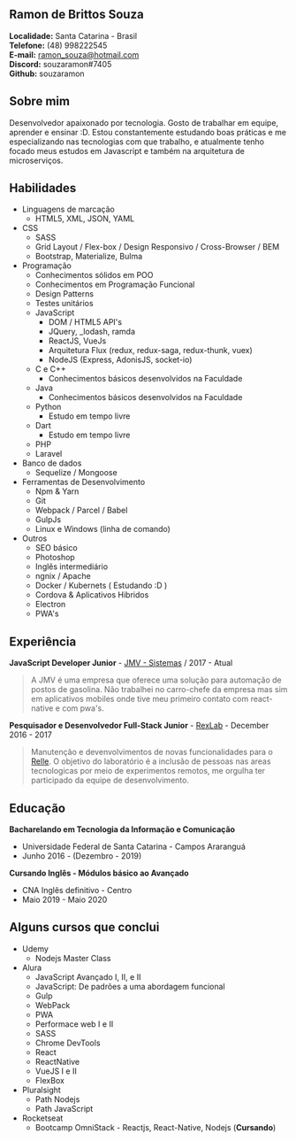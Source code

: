 
## Ramon de Brittos Souza
**Localidade:** Santa Catarina - Brasil<br>
**Telefone:** (48) 998222545<br>
**E-mail:** ramon_souza@hotmail.com<br>
**Discord:** souzaramon#7405<br>
**Github:** souzaramon

## Sobre mim
Desenvolvedor apaixonado por tecnologia. Gosto de trabalhar em equipe, aprender e ensinar :D.
Estou constantemente estudando boas práticas e me especializando nas tecnologias com que trabalho, e atualmente tenho focado meus estudos em Javascript e também na arquitetura de microserviços.

## Habilidades

- Linguagens de marcação
  - HTML5, XML, JSON, YAML
- CSS
  - SASS
  - Grid Layout / Flex-box / Design Responsivo / Cross-Browser / BEM
  - Bootstrap, Materialize, Bulma
- Programação
  - Conhecimentos sólidos em POO
  - Conhecimentos em Programação Funcional
  - Design Patterns
  - Testes unitários
  - JavaScript
    - DOM / HTML5 API's
    - JQuery, _lodash, ramda
    - ReactJS, VueJs
    - Arquitetura Flux (redux, redux-saga, redux-thunk, vuex)
    - NodeJS (Express, AdonisJS, socket-io)
  - C e C++
    - Conhecimentos básicos desenvolvidos na Faculdade
  - Java
    - Conhecimentos básicos desenvolvidos na Faculdade
  - Python
    - Estudo em tempo livre
  - Dart
    - Estudo em tempo livre
  - PHP
  - Laravel
- Banco de dados
  - Sequelize / Mongoose
- Ferramentas de Desenvolvimento
  - Npm & Yarn
  - Git
  - Webpack / Parcel / Babel
  - GulpJs
  - Linux e Windows (linha de comando)
- Outros
  - SEO básico
  - Photoshop
  - Inglês intermediário
  - ngnix / Apache
  - Docker / Kubernets ( Estudando :D )
  - Cordova & Aplicativos Hibridos
  - Electron
  - PWA's

## Experiência

**JavaScript Developer Junior** - [JMV - Sistemas](sgap.com.br) / 2017 - Atual
> A JMV é uma empresa que oferece uma solução para automação de postos de gasolina. Não trabalhei no carro-chefe da empresa mas sim em aplicativos mobiles onde tive meu primeiro contato com react-native e com pwa's.

**Pesquisador e Desenvolvedor Full-Stack Junior** - [RexLab](rexlab.ufsc.br) - December 2016 - 2017
> Manutenção e devenvolvimentos de novas funcionalidades para o [Relle](http://relle.ufsc.br). O objetivo do laboratório é a inclusão de pessoas nas areas tecnologicas por meio de experimentos remotos,  me orgulha ter participado da equipe de desenvolvimento.

## Educação

**Bacharelando em Tecnologia da Informação e Comunicação** 
- Universidade Federal de Santa Catarina - Campos Araranguá
- Junho 2016 - (Dezembro - 2019)

**Cursando Inglês - Módulos básico ao Avançado**
- CNA Inglês definitivo - Centro
- Maio 2019 - Maio 2020

## Alguns cursos que conclui

* Udemy
    - Nodejs Master Class
* Alura 
    - JavaScript Avançado I, II, e II
    - JavaScript: De padrões a uma abordagem funcional
    - Gulp
    - WebPack
    - PWA
    - Performace web I e II
    - SASS
    - Chrome DevTools
    - React
    - ReactNative
    - VueJS I e II
    - FlexBox
* Pluralsight
    - Path Nodejs
    - Path JavaScript
* Rocketseat
    - Bootcamp OmniStack - Reactjs, React-Native, Nodejs (**Cursando**)
